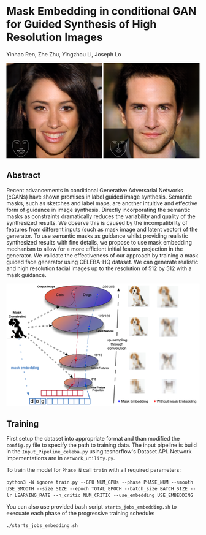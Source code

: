# Mask Embedding in conditional GAN for Guided Synthesis of High Resolution Images

Yinhao Ren, Zhe Zhu, Yingzhou Li, Joseph Lo

![](Figures/teaser.png)
## Abstract
Recent advancements in conditional Generative Adversarial Networks
(cGANs) have shown promises in label guided image synthesis. Semantic
masks, such as sketches and label maps, are another intuitive and
effective form of guidance in image synthesis. Directly incorporating
the semantic masks as constraints dramatically reduces the variability
and quality of the synthesized results. We observe this is caused by
the incompatibility of features  from different  inputs (such as mask
image and latent vector) of the generator. To use semantic masks as
guidance whilst providing realistic synthesized results with fine
details, we propose to use mask embedding mechanism  to allow for
a more efficient  initial feature projection  in the generator. We
validate the effectiveness of our approach by training a mask guided
face generator using  CELEBA-HQ dataset. We can generate realistic and
high resolution facial images up to the resolution of 512 by 512
with a mask guidance.

![](Figures/Sample_Space_Convolution.png)




## Training
First setup the dataset into appropriate format and than modified the `config.py` file to specify the path to training data. The input pipeline is build in the `Input_Pipeline_celeba.py` using tesnorflow's Dataset API. Network impementations are in `network_utility.py`. 

To train the model for `Phase N` call `train` with all required parameters:

`python3 -W ignore train.py --GPU NUM_GPUs --phase PHASE_NUM --smooth USE_SMOOTH --size SIZE --epoch TOTAL_EPOCH --batch_size BATCH_SIZE --lr LEARNING_RATE --n_critic NUM_CRITIC --use_embedding USE_EMBEDDING`

You can also use provided bash script `starts_jobs_embedding.sh` to execuate each phase of the progressive training schedule:

`./starts_jobs_embedding.sh`
